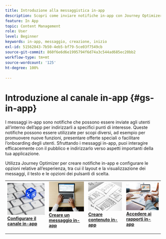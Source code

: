 ```yaml
---
title: Introduzione alla messaggistica in-app
description: Scopri come inviare notifiche in-app con Journey Optimizer
feature: In App
topic: Content Management
role: User
level: Beginner
keywords: in-app, messaggio, creazione, inizio
exl-id: 51562843-7b50-4eb5-bf79-5ce03f7549cb
source-git-commit: 860f6e6d6e1995794f6d74a3c544ad685ec20bb2
workflow-type: tm+mt
source-wordcount: '125'
ht-degree: 100%

---
```


# Introduzione al canale in-app {#gs-in-app}

I messaggi in-app sono notifiche che possono essere inviate agli utenti all’interno dell’app per indirizzarli a specifici punti di interesse. Queste notifiche possono essere utilizzate per scopi diversi, ad esempio per promuovere nuove funzioni, presentare offerte speciali o facilitare l’onboarding degli utenti. Sfruttando i messaggi in-app, puoi interagire efficacemente con il pubblico e indirizzarlo verso aspetti importanti della tua applicazione.

Utilizza Journey Optimizer per creare notifiche in-app e configurare le opzioni relative all’esperienza, tra cui il layout e la visualizzazione dei messaggi, il testo e le opzioni dei pulsanti di scelta.

<table style="table-layout:fixed"><tr style="border: 0;">
<td>
<a href="inapp-configuration.md">
<img alt="Convalida" src="../assets/do-not-localize/inapp-config.jpg">
</a>
<div>
<a href="inapp-configuration.md"><strong>Configurare il canale in-app</strong></a>
</div>
<p>
</td>
<td>
<a href="create-in-app.md">
<img alt="Lead" src="../assets/do-not-localize/inapp-create.jpeg">
</a>
<div><a href="create-in-app.md"><strong>Creare un messaggio in-app</strong>
</div>
<p>
</td>
<td>
<a href="design-in-app.md">
<img alt="Non frequente" src="../assets/do-not-localize/inapp-design.jpg">
</a>
<div>
<a href="design-in-app.md"><strong>Creare contenuto in-app</strong></a>
</div>
<p></td>
<td>
<a href="../reports/campaign-global-report.md#inapp-global">
<img alt="Convalida" src="../assets/do-not-localize/inapp-report.jpg">
</a>
<div>
<a href="../reports/campaign-global-report.md#inapp-global"><strong>Accedere ai rapporti in-app</strong></a>
</div>
<p>
</td>
</tr></table>

